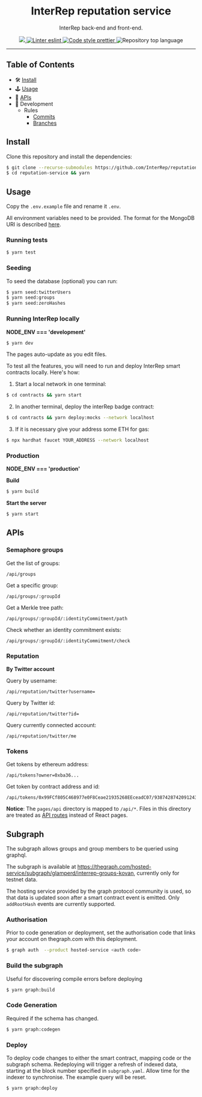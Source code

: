 <p align="center">
    <h1 align="center">
        InterRep reputation service
    </h1>
    <p align="center">InterRep back-end and front-end.</p>
</p>

<p align="center">
    <a href="https://github.com/InterRep" target="_blank">
        <img src="https://img.shields.io/badge/project-InterRep-blue.svg?style=flat-square">
    </a>
    <a href="https://eslint.org/" target="_blank">
        <img alt="Linter eslint" src="https://img.shields.io/badge/linter-eslint-8080f2?style=flat-square&logo=eslint">
    </a>
    <a href="https://prettier.io/" target="_blank">
        <img alt="Code style prettier" src="https://img.shields.io/badge/code%20style-prettier-f8bc45?style=flat-square&logo=prettier">
    </a>
    <img alt="Repository top language" src="https://img.shields.io/github/languages/top/InterRep/reputation-service?style=flat-square">
</p>

---

## Table of Contents

-   🛠 [Install](#install)
-   🕹 [Usage](#usage)
-   🔌 [APIs](#apis)
-   🔬 Development
    -   Rules
        -   [Commits](https://github.com/cedoor/cedoor/tree/main/git#commits-rules)
        -   [Branches](https://github.com/cedoor/cedoor/tree/main/git#branch-rules)

## Install

Clone this repository and install the dependencies:

```bash
$ git clone --recurse-submodules https://github.com/InterRep/reputation-service.git
$ cd reputation-service && yarn
```

## Usage

Copy the `.env.example` file and rename it `.env`.

All environment variables need to be provided. The format for the MongoDB URI is described [here](https://docs.mongodb.com/manual/reference/connection-string/).

### Running tests

```bash
$ yarn test
```

### Seeding

To seed the database (optional) you can run:

```bash
$ yarn seed:twitterUsers
$ yarn seed:groups
$ yarn seed:zeroHashes
```

### Running InterRep locally

**NODE_ENV === 'development'**

```bash
$ yarn dev
```

The pages auto-update as you edit files.

To test all the features, you will need to run and deploy InterRep smart contracts locally. Here's how:

1. Start a local network in one terminal:

```bash
$ cd contracts && yarn start
```

2. In another terminal, deploy the interRep badge contract:

```bash
$ cd contracts && yarn deploy:mocks --network localhost
```

3. If it is necessary give your address some ETH for gas:

```bash
$ npx hardhat faucet YOUR_ADDRESS --network localhost
```

### Production

**NODE_ENV === 'production'**

**Build**

```bash
$ yarn build
```

**Start the server**

```bash
$ yarn start
```

## APIs

### Semaphore groups

Get the list of groups:

```
/api/groups
```

Get a specific group:

```
/api/groups/:groupId
```

Get a Merkle tree path:

```
/api/groups/:groupId/:identityCommitment/path
```

Check whether an identity commitment exists:

```
/api/groups/:groupId/:identityCommitment/check
```

### Reputation

**By Twitter account**

Query by username:

```
/api/reputation/twitter?username=
```

Query by Twitter id:

```
/api/reputation/twitter?id=
```

Query currently connected account:

```
/api/reputation/twitter/me
```

### Tokens

Get tokens by ethereum address:

```
/api/tokens?owner=0xba36...
```

Get token by contract address and id:

```
/api/tokens/0x99FCf805C468977e0F8Ceae21935268EEceadC07/93874287420912438946...
```

**Notice**: The `pages/api` directory is mapped to `/api/*`. Files in this directory are treated as [API routes](https://nextjs.org/docs/api-routes/introduction) instead of React pages.

## Subgraph
The subgraph allows groups and group members to be queried using graphql.

The subgraph is available at https://thegraph.com/hosted-service/subgraph/glamperd/interrep-groups-kovan, currently only for testnet data.

The hosting service provided by the graph protocol community is used, so that data is updated soon after a smart contract event is emitted. Only `addRootHash` events are currently supported.

### Authorisation

Prior to code generation or deployment, set the authorisation code that links your account on thegraph.com with this deployment.

```bash
$ graph auth  --product hosted-service <auth code>
```

### Build the subgraph

Useful for discovering compile errors before deploying

```bash
$ yarn graph:build
````

### Code Generation

Required if the schema has changed. 

```bash
$ yarn graph:codegen
```

### Deploy

To deploy code changes to either the smart contract, mapping code or the subgraph schema. Redeploying will trigger a refresh of indexed data, starting at the block number specified in `subgraph.yaml`. Allow time for the indexer to synchronise. The example query will be reset. 

```bash
$ yarn graph:deploy
```
